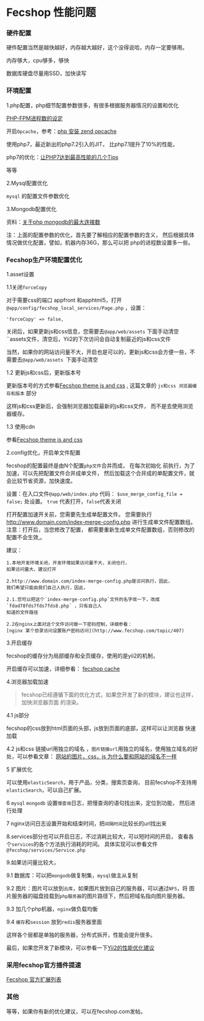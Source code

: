 Fecshop 性能问题
===============

### 硬件配置

硬件配置当然是越快越好，内存越大越好，这个没得说哈，内存一定要够用。

内存够大，cpu够多，够快

数据库硬盘尽量用SSD，加快读写


### 环境配置

1.php配置，php细节配置参数很多，有很多根据服务器情况的设置和优化


[PHP-FPM进程数的设定](http://www.fecshop.com/topic/459)

开启`Opcache`，参考：[php 安装 zend opcache](http://www.fancyecommerce.com/2016/09/24/php-%E5%AE%89%E8%A3%85-zend-opcace/)

使用php7，最近新出的php7.2引入的JIT，
比php7.1提升了10%的性能，

php7的优化：[让PHP7达到最高性能的几个Tips](http://www.laruence.com/2015/12/04/3086.html)

等等

2.Mysql配置优化

`mysql` 的配置文件参数优化

3.Mongodb配置优化

资料：[关于php mongodb的最大连接数](http://www.fecshop.com/topic/445)


注：上面的配置参数的优化，首先要了解相应的配置参数的含义，
然后根据具体情况做优化配置，譬如，机器内存36G，那么可以把
php的进程数设置多一些。

### Fecshop生产环境配置优化

1.asset设置

1.1关闭`forceCopy`

对于需要css的端口  appfront 和apphtml5，打开 `@app/config/fecshop_local_services/Page.php`
，设置：


```
'forceCopy' => false,

```

关闭后，如果更新js和css信息，您需要去`@app/web/assets` 下面手动清空
``assets文件，清空后，Yii2的下次访问会自动复制最近的js和css文件

当然，如果你的网站访问量不大，开启也是可以的，更新js和css会方便一些，不需要去`@app/web/assets `下面手动清空

1.2 更新js和css后，更新版本号

更新版本号的方式参看[Fecshop theme js and css](http://www.fecshop.com/doc/fecshop-guide/develop/cn-1.0/guide-fecshop-js-css.html#jscss)
, 这篇文章的 `js和css 浏览器缓存和版本` 部分

这样js和css更新后，会强制浏览器加载最新的js和css文件，
而不是去使用浏览器缓存。

1.3 使用cdn

参看[Fecshop theme js and css](http://www.fecshop.com/doc/fecshop-guide/develop/cn-1.0/guide-fecshop-js-css.html#jscss)

2.config优化，开启单文件配置

fecshop的配置最终是由N个配置`php文件`合并而成，
在每次初始化 前执行，为了加速，可以先把配置文件合并成单文件，
然后加载这个合并成的单配置文件，就会比较节省资源，加快速度。

设置：在入口文件`@app/web/index.php` 代码： `$use_merge_config_file = false;` 处设置。
`true` 代表打开，`false`代表关闭


打开配置加速开关前，您需要先生成单配置文件。
您需要执行 http://www.domain.com/index-merge-config.php 进行生成单文件配置数组。
注意：打开后，当您修改了配置，
都需要重新生成单文件配置数组，否则修改的配置不会生效,。

建议：

```
1.本地开发环境关闭，开发环境如果访问量不大，关闭也行，
如果访问量大，建议打开

2.http://www.domain.com/index-merge-config.php是访问执行，因此，
我们希望只能由我们自己人执行，因此，

2.1.您可以把这个`index-merge-config.php`文件的名字改一下，改成 `fdad78fds7fds7fds8.php` ，只有自己人
知道的文件路径

2.2在nginx上面对这个文件访问做一下密码控制，详细参看：
[nginx 某个目录访问设置账户密码访问](http://www.fecshop.com/topic/407)
```

3.开启缓存

fecshop的缓存分为局部缓存和全页缓存，使用的是yii2的机制，

开启缓存可以加速，详细参看：
[fecshop cache](fecshop_cache.md)


4.浏览器加载加速

> fecshop已经遵循下面的优化方式，如果您开发了新的模块，建议也这样，加快浏览器页面
的渲染。

4.1 js部分

fecshop的css放到html页面的头部，js放到页面的底部，这样可以让浏览器
快速加载

4.2 js和css 链接url用独立的域名
，`图片链接url`用独立的域名，使用独立域名的好处，可以参看文章：
[网站的图片，css，js 为什么要和网站的域名不一样](http://www.fancyecommerce.com/2017/04/17/%E7%BD%91%E7%AB%99%E7%9A%84%E5%9B%BE%E7%89%87%EF%BC%8Ccss%EF%BC%8Cjs-%E4%B8%BA%E4%BB%80%E4%B9%88%E8%A6%81%E5%92%8C%E7%BD%91%E7%AB%99%E7%9A%84%E5%9F%9F%E5%90%8D%E4%B8%8D%E4%B8%80%E6%A0%B7/)

5 扩展优化

可以使用`elasticSearch`，用于产品，分类，搜索页查询，
目前fecshop不支持用`elasticSearch`，可以自己扩展。


6 `mysql`  `mongodb` 设置`慢查询`日志，把慢查询的语句找出来，定位到功能，
然后进行处理

7 nginx访问日志设置开始和结束时间，把`间隔时间`比较长的url找出来

8.services部分也可以开启日志，不过消耗比较大，可以短时间的开启，
查看各个`services`的各个方法执行消耗的时间。
具体实现可以参看文件 `@fecshop/services/Service.php`

9.如果访问量比较大，

9.1 数据库：可以把`mongodb`做复制集，`mysql`做主从复制

9.2 图片：图片可以放到`云库`，如果图片放到自己的服务器，可以通过`NFS`，将
图片服务器的磁盘挂载到`php服务器`的图片路径下，然后把域名指向图片服务器。

9.3 加几个php机器，`nginx`做负载均衡

9.4 `缓存`和`session` 放到`redis`服务器里面

这样各个层都是单独的服务器，分布式拆开，性能会提升很多。

最后，如果您开发了新模块，可以参看一下[Yii2的性能优化建议](http://www.yiichina.com/doc/guide/2.0/tutorial-performance-tuning)

### 采用fecshop官方插件提速

[Fecshop 官方扩展列表](http://www.fecshop.com/doc/fecshop-guide/develop/cn-1.0/guide-fecshop-pkg-list.html)


### 其他

等等，如果你有新的优化建议，可以在fecshop.com发帖。
